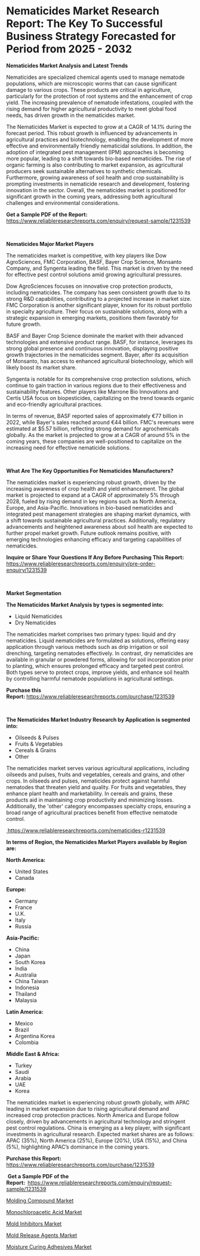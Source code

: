 <p><h1>Nematicides Market Research Report: The Key To Successful Business Strategy Forecasted for Period from 2025 - 2032</h1></p><p><strong>Nematicides Market Analysis and Latest Trends</strong></p>
<p><p>Nematicides are specialized chemical agents used to manage nematode populations, which are microscopic worms that can cause significant damage to various crops. These products are critical in agriculture, particularly for the protection of root systems and the enhancement of crop yield. The increasing prevalence of nematode infestations, coupled with the rising demand for higher agricultural productivity to meet global food needs, has driven growth in the nematicides market.</p><p>The Nematicides Market is expected to grow at a CAGR of 14.1% during the forecast period. This robust growth is influenced by advancements in agricultural practices and biotechnology, enabling the development of more effective and environmentally friendly nematicidal solutions. In addition, the adoption of integrated pest management (IPM) approaches is becoming more popular, leading to a shift towards bio-based nematicides. The rise of organic farming is also contributing to market expansion, as agricultural producers seek sustainable alternatives to synthetic chemicals. Furthermore, growing awareness of soil health and crop sustainability is prompting investments in nematicide research and development, fostering innovation in the sector. Overall, the nematicides market is positioned for significant growth in the coming years, addressing both agricultural challenges and environmental considerations.</p></p>
<p><strong>Get a Sample PDF of the Report:&nbsp;</strong> <a href="https://www.reliableresearchreports.com/enquiry/request-sample/1231539?utm_campaign=36&utm_medium=2&utm_source=Github&utm_content=ia&utm_term=31012025&utm_id=nematicides">https://www.reliableresearchreports.com/enquiry/request-sample/1231539</a></p>
<p>&nbsp;</p>
<p><strong>Nematicides Major Market Players</strong></p>
<p><p>The nematicides market is competitive, with key players like Dow AgroSciences, FMC Corporation, BASF, Bayer Crop Science, Monsanto Company, and Syngenta leading the field. This market is driven by the need for effective pest control solutions amid growing agricultural pressures.</p><p>Dow AgroSciences focuses on innovative crop protection products, including nematicides. The company has seen consistent growth due to its strong R&D capabilities, contributing to a projected increase in market size. FMC Corporation is another significant player, known for its robust portfolio in specialty agriculture. Their focus on sustainable solutions, along with a strategic expansion in emerging markets, positions them favorably for future growth.</p><p>BASF and Bayer Crop Science dominate the market with their advanced technologies and extensive product range. BASF, for instance, leverages its strong global presence and continuous innovation, displaying positive growth trajectories in the nematicides segment. Bayer, after its acquisition of Monsanto, has access to enhanced agricultural biotechnology, which will likely boost its market share.</p><p>Syngenta is notable for its comprehensive crop protection solutions, which continue to gain traction in various regions due to their effectiveness and sustainability features. Other players like Marrone Bio Innovations and Certis USA focus on biopesticides, capitalizing on the trend towards organic and eco-friendly agricultural practices.</p><p>In terms of revenue, BASF reported sales of approximately €77 billion in 2022, while Bayer's sales reached around €44 billion. FMC's revenues were estimated at $5.57 billion, reflecting strong demand for agrochemicals globally. As the market is projected to grow at a CAGR of around 5% in the coming years, these companies are well-positioned to capitalize on the increasing need for effective nematicide solutions.</p></p>
<p>&nbsp;</p>
<p><strong>What Are The Key Opportunities For Nematicides Manufacturers?</strong></p>
<p><p>The nematicides market is experiencing robust growth, driven by the increasing awareness of crop health and yield enhancement. The global market is projected to expand at a CAGR of approximately 5% through 2028, fueled by rising demand in key regions such as North America, Europe, and Asia-Pacific. Innovations in bio-based nematicides and integrated pest management strategies are shaping market dynamics, with a shift towards sustainable agricultural practices. Additionally, regulatory advancements and heightened awareness about soil health are expected to further propel market growth. Future outlook remains positive, with emerging technologies enhancing efficacy and targeting capabilities of nematicides.</p></p>
<p><strong>Inquire or Share Your Questions If Any Before Purchasing This Report:</strong> <a href="https://www.reliableresearchreports.com/enquiry/pre-order-enquiry/1231539?utm_campaign=36&utm_medium=2&utm_source=Github&utm_content=ia&utm_term=31012025&utm_id=nematicides">https://www.reliableresearchreports.com/enquiry/pre-order-enquiry/1231539</a></p>
<p>&nbsp;</p>
<p><strong>Market Segmentation</strong></p>
<p><strong>The Nematicides Market Analysis by types is segmented into:</strong></p>
<p><ul><li>Liquid Nematicides</li><li>Dry Nematicides</li></ul></p>
<p><p>The nematicides market comprises two primary types: liquid and dry nematicides. Liquid nematicides are formulated as solutions, offering easy application through various methods such as drip irrigation or soil drenching, targeting nematodes effectively. In contrast, dry nematicides are available in granular or powdered forms, allowing for soil incorporation prior to planting, which ensures prolonged efficacy and targeted pest control. Both types serve to protect crops, improve yields, and enhance soil health by controlling harmful nematode populations in agricultural settings.</p></p>
<p><strong>Purchase this Report:&nbsp;</strong><a href="https://www.reliableresearchreports.com/purchase/1231539?utm_campaign=36&utm_medium=2&utm_source=Github&utm_content=ia&utm_term=31012025&utm_id=nematicides">https://www.reliableresearchreports.com/purchase/1231539</a></p>
<p>&nbsp;</p>
<p><strong>The Nematicides Market Industry Research by Application is segmented into:</strong></p>
<p><ul><li>Oilseeds & Pulses</li><li>Fruits & Vegetables</li><li>Cereals & Grains</li><li>Other</li></ul></p>
<p><p>The nematicides market serves various agricultural applications, including oilseeds and pulses, fruits and vegetables, cereals and grains, and other crops. In oilseeds and pulses, nematicides protect against harmful nematodes that threaten yield and quality. For fruits and vegetables, they enhance plant health and marketability. In cereals and grains, these products aid in maintaining crop productivity and minimizing losses. Additionally, the 'other' category encompasses specialty crops, ensuring a broad range of agricultural practices benefit from effective nematode control.</p></p>
<p><a href="https://www.reliableresearchreports.com/nematicides-r1231539?utm_campaign=36&utm_medium=2&utm_source=Github&utm_content=ia&utm_term=31012025&utm_id=nematicides">&nbsp;https://www.reliableresearchreports.com/nematicides-r1231539</a></p>
<p><strong>In terms of Region, the Nematicides Market Players available by Region are:</strong></p>
<p>
    <p> <strong> North America: </strong>
        <ul>
            <li>United States</li>
            <li>Canada</li>
        </ul>
        </p> 
    <p> <strong> Europe: </strong>
        <ul>
            <li>Germany</li>
            <li>France</li>
            <li>U.K.</li>
            <li>Italy</li>
            <li>Russia</li>
        </ul>
        </p> 
    <p> <strong> Asia-Pacific: </strong>
        <ul>
            <li>China</li>
            <li>Japan</li>
            <li>South Korea</li>
            <li>India</li>
            <li>Australia</li>
            <li>China Taiwan</li>
            <li>Indonesia</li>
            <li>Thailand</li>
            <li>Malaysia</li>
        </ul>
        </p> 
    <p> <strong> Latin America: </strong>
        <ul>
            <li>Mexico</li>
            <li>Brazil</li>
            <li>Argentina Korea</li>
            <li>Colombia</li>
        </ul>
        </p> 
    <p> <strong> Middle East & Africa: </strong>
        <ul>
            <li>Turkey</li>
            <li>Saudi</li>
            <li>Arabia</li>
            <li>UAE</li>
            <li>Korea</li>
        </ul>
    </p>
    </p>
<p><p>The nematicides market is experiencing robust growth globally, with APAC leading in market expansion due to rising agricultural demand and increased crop protection practices. North America and Europe follow closely, driven by advancements in agricultural technology and stringent pest control regulations. China is emerging as a key player, with significant investments in agricultural research. Expected market shares are as follows: APAC (35%), North America (25%), Europe (20%), USA (15%), and China (5%), highlighting APAC’s dominance in the coming years.</p></p>
<p><strong>Purchase this Report: </strong><a href="https://www.reliableresearchreports.com/purchase/1231539?utm_campaign=36&utm_medium=2&utm_source=Github&utm_content=ia&utm_term=31012025&utm_id=nematicides">https://www.reliableresearchreports.com/purchase/1231539</a></p>
<p>&nbsp;<strong>Get a Sample PDF of the Report:&nbsp;&nbsp;</strong><a href="https://www.reliableresearchreports.com/enquiry/request-sample/1231539?utm_campaign=36&utm_medium=2&utm_source=Github&utm_content=ia&utm_term=31012025&utm_id=nematicides">https://www.reliableresearchreports.com/enquiry/request-sample/1231539</a></p>
<p><strong></strong></p>
<p><p><a href="https://github.com/raeezkenedz/Market-Research-Report-List-1/blob/main/molding-compound-market.md?utm_campaign=36&utm_medium=2&utm_source=Github&utm_content=ia&utm_term=31012025&utm_id=nematicides">Molding Compound Market</a></p><p><a href="https://github.com/elitasvimal/Market-Research-Report-List-1/blob/main/monochloroacetic-acid-market.md?utm_campaign=36&utm_medium=2&utm_source=Github&utm_content=ia&utm_term=31012025&utm_id=nematicides">Monochloroacetic Acid Market</a></p><p><a href="https://github.com/cheryjhonson/Market-Research-Report-List-1/blob/main/mold-inhibitors-market.md?utm_campaign=36&utm_medium=2&utm_source=Github&utm_content=ia&utm_term=31012025&utm_id=nematicides">Mold Inhibitors Market</a></p><p><a href="https://github.com/pelahotayabe/Market-Research-Report-List-1/blob/main/mold-release-agents-market.md?utm_campaign=36&utm_medium=2&utm_source=Github&utm_content=ia&utm_term=31012025&utm_id=nematicides">Mold Release Agents Market</a></p><p><a href="https://github.com/dierdrecrichton210/Market-Research-Report-List-1/blob/main/moisture-curing-adhesives-market.md?utm_campaign=36&utm_medium=2&utm_source=Github&utm_content=ia&utm_term=31012025&utm_id=nematicides">Moisture Curing Adhesives Market</a></p></p>